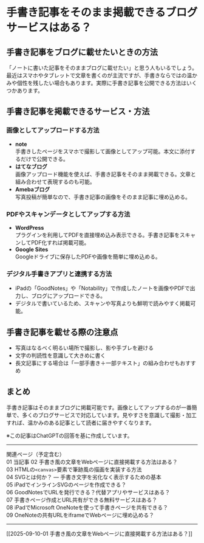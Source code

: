 # 手書き記事をそのまま掲載できるブログサービスはある？

## 手書き記事をブログに載せたいときの方法
「ノートに書いた記事をそのままブログに載せたい」と思う人もいるでしょう。最近はスマホやタブレットで文章を書くのが主流ですが、手書きならではの温かみや個性を残したい場合もあります。実際に手書き記事を公開できる方法はいくつかあります。

## 手書き記事を掲載できるサービス・方法

### 画像としてアップロードする方法
- **note**  
  手書きしたページをスマホで撮影して画像としてアップ可能。本文に添付するだけで公開できる。  
- **はてなブログ**  
  画像アップロード機能を使えば、手書き記事をそのまま掲載できる。文章と組み合わせて表現するのも可能。  
- **Amebaブログ**  
  写真投稿が簡単なので、手書き記事の画像をそのまま記事に埋め込める。  

### PDFやスキャンデータとしてアップする方法
- **WordPress**  
  プラグインを利用してPDFを直接埋め込み表示できる。手書き記事をスキャンしてPDF化すれば掲載可能。  
- **Google Sites**  
  Googleドライブに保存したPDFや画像を簡単に埋め込める。  

### デジタル手書きアプリと連携する方法
- iPadの「GoodNotes」や「Notability」で作成したノートを画像やPDFで出力し、ブログにアップロードできる。  
- デジタルで書いているため、スキャンや写真よりも鮮明で読みやすく掲載可能。  

## 手書き記事を載せる際の注意点
- 写真はなるべく明るい場所で撮影し、影や手ブレを避ける  
- 文字の判読性を意識して大きめに書く  
- 長文記事にする場合は「一部手書き＋一部テキスト」の組み合わせもおすすめ  

## まとめ
手書き記事はそのままブログに掲載可能です。画像としてアップするのが一番簡単で、多くのブログサービスで対応しています。見やすさを意識して撮影・加工すれば、温かみのある記事として読者に届きやすくなります。

※この記事はChatGPTの回答を基に作成しています。

---

関連ページ（予定含む）  
01 当記事
02 手書き風の文章をWebページに直接掲載する方法はある？  
03 HTMLの`<canvas>`要素で筆跡風の描画を実装する方法  
04 SVGとは何か？ — 手書き文字を劣化なく表示するための基本  
05 iPadでインラインSVGのページを作成できる？  
06 GoodNotesでURLを発行できる？代替アプリやサービスはある？  
07 手書きページ作成とURL共有ができる無料サービスはある？  
08 iPadでMicrosoft OneNoteを使って手書きページを共有できる？  
09 OneNoteの共有URLをiframeでWebページに埋め込める？

---


[[2025-09-10-01 手書き風の文章をWebページに直接掲載する方法はある？]]
